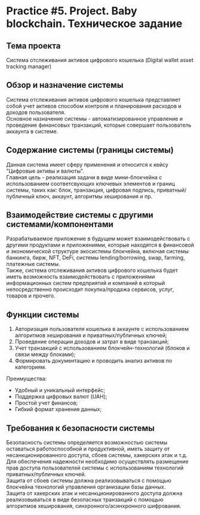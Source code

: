 # Practice #5. Project. Baby blockchain. Техническое задание

## Тема проекта
Система отслеживания активов цифрового кошелька (Digital wallet asset tracking manager)

## Обзор и назначение системы  
Система отслеживания активов цифрового кошелька представляет собой учет активов способом контроля и планирования расходов и доходов пользователя.  
Основное назначение системы - автоматизированное управление и проведение финансовых транзакций, которые совершает пользователь аккаунта в системе.  

## Содержание системы (границы системы)  
Данная система имеет сферу применения и относится к кейсу "Цифровые активы и валюты".  
Главная цель - реализация задачи в виде мини-блокчейна с использованием соответсвующих ключевых элементов и границ системы, таких как: блок, транзакция, цифровая подпись, приватный/публичный ключ, аккаунт, алгоритмы хеширования и пр.

## Взаимодействие системы с другими системами/компонентами  
Разрабатываемое приложение в будущем может взаимодействовать с другими продуктами и приложениями, которые находятся в финансовой и экономической структуре экосистемы блокчейна, включая системы банкинга, бирж, NFT, DeFi, системы lending/borrowing, swap, farming, платежные системы.  
Также, система отслеживания активов цифрового кошелька будет иметь возможность взаимодействовать с приложениями информационных систем предприятий и компаний в который непосредственно происходит покупка/продажа сервисов, услуг, товаров и прочего. 

## Функции системы
1. Авторизация пользователя кошелька в аккаунте с использованием алгоритмов хеширования и приватных/публичных ключей;  
2. Проведение операции доходов и затрат в виде транзакций;  
3. Учет транзакций с использованием блокчейн-технологий (блоков и связи между блоками);  
4. Формировать документацию и проводить анализ активов по категориям.  
  
Преимущества:    
- Удобный и уникальный интерфейс;  
- Поддержка цифровых валют (UAH);  
- Простой учет финансов;  
- Гибкий формат хранения данных;  

## Требования к безопасности системы  
Безопасность системы определяется возможностью системы оставаться работоспособной и продуктивной, иметь защиту от несанкционированного доступа, сбоев системы, хакерских атак и т.д.  
Для обеспечения надежности необходимо осуществлять размещение прав доступа пользователей системы с использованиям технологий приватных/публичных ключей.  
Защита от сбоев системы должна реализовываться с помощью блокчейна технологий управления организации базы данных.  
Защита от хакерских атак и несанкционированного доступа должна реализовываться в виде безопасных транзакций с помощью алгоритмов хеширования, синхронного/асинхронного шифрования.  